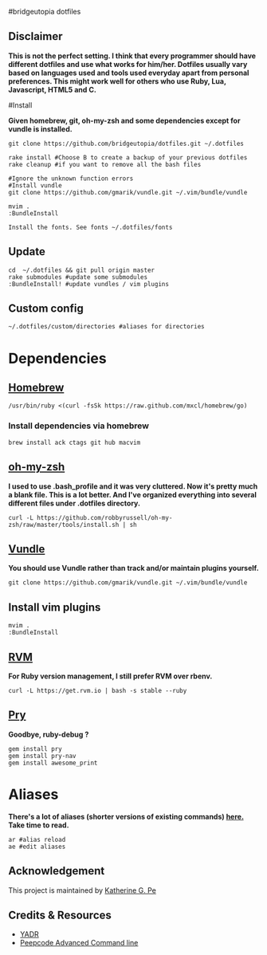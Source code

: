 #bridgeutopia dotfiles

## Disclaimer

<strong> This is not the perfect setting. I think that every programmer
should have different dotfiles and use what works for him/her. Dotfiles usually vary based on languages used
and tools used everyday apart from personal preferences. This might work well for others who use Ruby, Lua, Javascript, HTML5 and C. </strong>

#Install

<strong> Given homebrew, git, oh-my-zsh and some dependencies except for vundle is installed.</strong>

	git clone https://github.com/bridgeutopia/dotfiles.git ~/.dotfiles

	rake install #Choose B to create a backup of your previous dotfiles
	rake cleanup #if you want to remove all the bash files

	#Ignore the unknown function errors
	#Install vundle
	git clone https://github.com/gmarik/vundle.git ~/.vim/bundle/vundle

	mvim .
	:BundleInstall

	Install the fonts. See fonts ~/.dotfiles/fonts

## Update

	cd  ~/.dotfiles && git pull origin master
	rake submodules #update some submodules
	:BundleInstall! #update vundles / vim plugins


## Custom config

	~/.dotfiles/custom/directories #aliases for directories


# Dependencies


## <a href="https://github.com/mxcl/homebrew/" target="_blank">Homebrew</a>


	/usr/bin/ruby <(curl -fsSk https://raw.github.com/mxcl/homebrew/go)


### Install dependencies via homebrew

	brew install ack ctags git hub macvim

## <a href="https://github.com/robbyrussell/oh-my-zsh" target="_blank">oh-my-zsh</a>

<strong> I used to use .bash_profile and it was very cluttered. Now it's pretty much a blank file. This is a lot better. And I've organized everything into several different files under .dotfiles directory.</strong>

	curl -L https://github.com/robbyrussell/oh-my-zsh/raw/master/tools/install.sh | sh


## <a href="https://github.com/gmarik/vundle" target="_blank">Vundle</a>

<strong> You should use Vundle rather than track and/or maintain plugins yourself. </strong>

	git clone https://github.com/gmarik/vundle.git ~/.vim/bundle/vundle

## Install vim plugins

	mvim .
  	:BundleInstall


## <a href="https://rvm.io/" target="_blank">RVM</a>

<strong> For Ruby version management, I still prefer RVM over rbenv. </strong>

	curl -L https://get.rvm.io | bash -s stable --ruby


## <a href="https://github.com/pry/pry/" target="_blank">Pry</a>
<strong> Goodbye, ruby-debug ? </strong>

	gem install pry
	gem install pry-nav
	gem install awesome_print

# Aliases

<strong> There's a lot of aliases (shorter versions of existing commands) <a href="https://github.com/bridgeutopia/dotfiles/blob/master/aliases/aliases" target="_blank">here.</a> Take time to read. </strong>

	ar #alias reload
	ae #edit aliases


## Acknowledgement

This project is maintained by  <a href="http://blog.bridgeutopiaweb.com" target="_blank">Katherine G. Pe</a></strong>

## Credits & Resources

*   <a href="https://github.com/skwp/dotfiles/" target="_blank">YADR</a>
*   <a href="https://peepcode.com/products/advanced-command-line/" target="_blank">Peepcode Advanced Command line</a>

